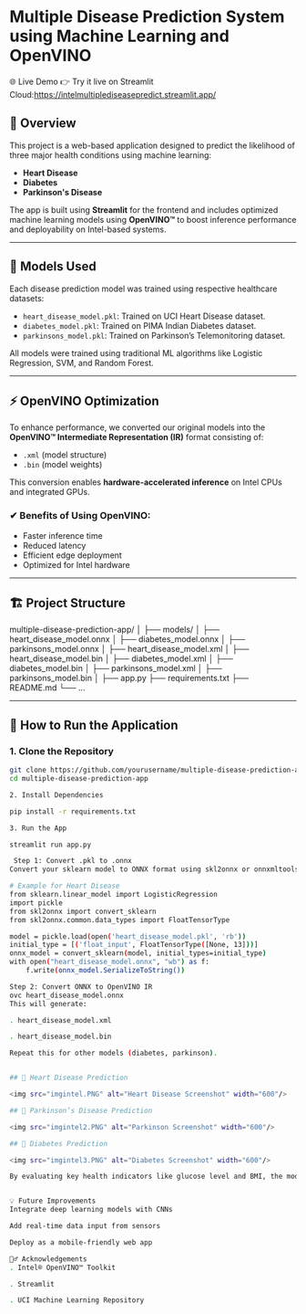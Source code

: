 # Multiple Disease Prediction System using Machine Learning and OpenVINO

🌐 Live Demo
👉 Try it live on Streamlit Cloud:https://intelmultiplediseasepredict.streamlit.app/



## 🔬 Overview

This project is a web-based application designed to predict the likelihood of three major health conditions using machine learning:

- **Heart Disease**
- **Diabetes**
- **Parkinson's Disease**

The app is built using **Streamlit** for the frontend and includes optimized machine learning models using **OpenVINO™** to boost inference performance and deployability on Intel-based systems.

---

## 🧠 Models Used

Each disease prediction model was trained using respective healthcare datasets:

- `heart_disease_model.pkl`: Trained on UCI Heart Disease dataset.
- `diabetes_model.pkl`: Trained on PIMA Indian Diabetes dataset.
- `parkinsons_model.pkl`: Trained on Parkinson’s Telemonitoring dataset.

All models were trained using traditional ML algorithms like Logistic Regression, SVM, and Random Forest.

---

## ⚡ OpenVINO Optimization

To enhance performance, we converted our original models into the **OpenVINO™ Intermediate Representation (IR)** format consisting of:
- `.xml` (model structure)
- `.bin` (model weights)

This conversion enables **hardware-accelerated inference** on Intel CPUs and integrated GPUs.

### ✔ Benefits of Using OpenVINO:
- Faster inference time
- Reduced latency
- Efficient edge deployment
- Optimized for Intel hardware

---

## 🏗️ Project Structure

multiple-disease-prediction-app/
│
├── models/
│ ├── heart_disease_model.onnx
│ ├── diabetes_model.onnx
│ ├── parkinsons_model.onnx
│ ├── heart_disease_model.xml
│ ├── heart_disease_model.bin
│ ├── diabetes_model.xml
│ ├── diabetes_model.bin
│ ├── parkinsons_model.xml
│ ├── parkinsons_model.bin
│
├── app.py
├── requirements.txt
├── README.md
└── ...


---

## 🚀 How to Run the Application

### 1. Clone the Repository
```bash
git clone https://github.com/yourusername/multiple-disease-prediction-app.git
cd multiple-disease-prediction-app

2. Install Dependencies

pip install -r requirements.txt

3. Run the App

streamlit run app.py

 Step 1: Convert .pkl to .onnx
Convert your sklearn model to ONNX format using skl2onnx or onnxmltools.

# Example for Heart Disease
from sklearn.linear_model import LogisticRegression
import pickle
from skl2onnx import convert_sklearn
from skl2onnx.common.data_types import FloatTensorType

model = pickle.load(open('heart_disease_model.pkl', 'rb'))
initial_type = [('float_input', FloatTensorType([None, 13]))]
onnx_model = convert_sklearn(model, initial_types=initial_type)
with open("heart_disease_model.onnx", "wb") as f:
    f.write(onnx_model.SerializeToString())

Step 2: Convert ONNX to OpenVINO IR
ovc heart_disease_model.onnx
This will generate:

. heart_disease_model.xml

. heart_disease_model.bin

Repeat this for other models (diabetes, parkinson).


## 💉 Heart Disease Prediction

<img src="imgintel.PNG" alt="Heart Disease Screenshot" width="600"/>

## 🧠 Parkinson’s Disease Prediction

<img src="imgintel2.PNG" alt="Parkinson Screenshot" width="600"/>

## 🍬 Diabetes Prediction

<img src="imgintel3.PNG" alt="Diabetes Screenshot" width="600"/>

By evaluating key health indicators like glucose level and BMI, the model predicts diabetes risk.


💡 Future Improvements
Integrate deep learning models with CNNs

Add real-time data input from sensors

Deploy as a mobile-friendly web app

🙋‍♂️ Acknowledgements
. Intel® OpenVINO™ Toolkit

. Streamlit

. UCI Machine Learning Repository

